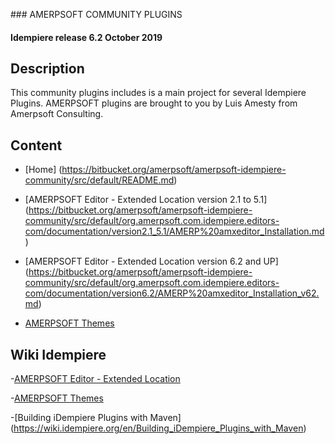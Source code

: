 ### AMERPSOFT COMMUNITY PLUGINS 
#### Idempiere release 6.2 October 2019

## Description

This community plugins includes is a main project for several Idempiere Plugins.
AMERPSOFT plugins are brought to you by Luis Amesty from Amerpsoft Consulting.

## Content

- [Home] (https://bitbucket.org/amerpsoft/amerpsoft-idempiere-community/src/default/README.md)

- [AMERPSOFT Editor - Extended Location version 2.1 to 5.1] (https://bitbucket.org/amerpsoft/amerpsoft-idempiere-community/src/default/org.amerpsoft.com.idempiere.editors-com/documentation/version2.1_5.1/AMERP%20amxeditor_Installation.md)

- [AMERPSOFT Editor - Extended Location version 6.2 and UP] (https://bitbucket.org/amerpsoft/amerpsoft-idempiere-community/src/default/org.amerpsoft.com.idempiere.editors-com/documentation/version6.2/AMERP%20amxeditor_Installation_v62.md)

- [AMERPSOFT Themes](https://bitbucket.org/amerpsoft/amerpsoft-idempiere-community/src/default/org.amerpsoft.com.idempiere.themes-com/README.md)

## Wiki Idempiere
-[AMERPSOFT Editor - Extended Location](http://wiki.idempiere.org/en/Plugin:_Extended_Location)

-[AMERPSOFT Themes](https://wiki.idempiere.org/en/Plugin:_Themes_Amerpsoft)

-[Building iDempiere Plugins with Maven] (https://wiki.idempiere.org/en/Building_iDempiere_Plugins_with_Maven)
